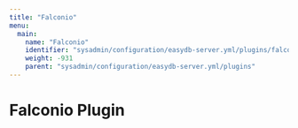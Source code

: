 ```yaml
---
title: "Falconio"
menu:
  main:
    name: "Falconio"
    identifier: "sysadmin/configuration/easydb-server.yml/plugins/falconio"
    weight: -931
    parent: "sysadmin/configuration/easydb-server.yml/plugins"
---
```


# Falconio Plugin